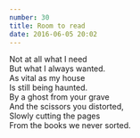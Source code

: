 ```yaml
---
number: 30
title: Room to read
date: 2016-06-05 20:02
---
```


Not at all what I need<br>
But what I always wanted.<br>
As vital as my house<br>
Is still being haunted.<br>
By a ghost from your grave<br>
And the scissors you distorted,<br>
Slowly cutting the pages<br>
From the books we never sorted.<br>